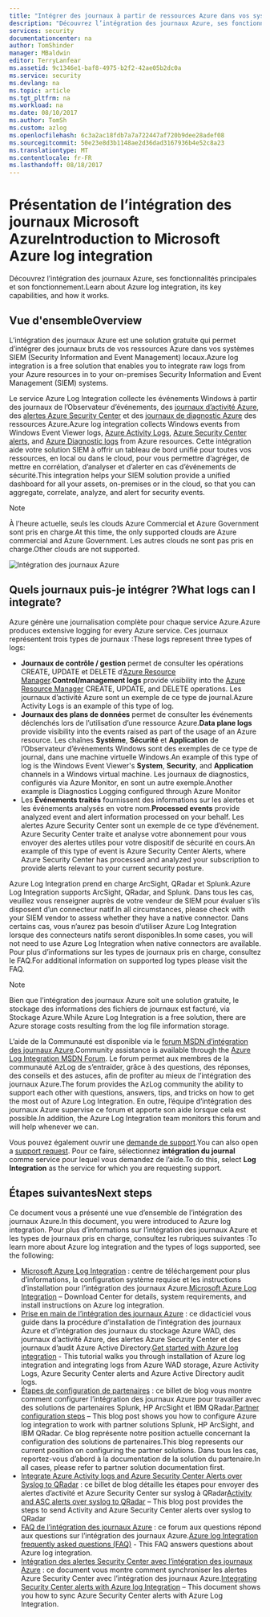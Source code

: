 ```yaml
---
title: "Intégrer des journaux à partir de ressources Azure dans vos systèmes SIEM | Microsoft Docs"
description: "Découvrez l’intégration des journaux Azure, ses fonctionnalités principales et son fonctionnement."
services: security
documentationcenter: na
author: TomShinder
manager: MBaldwin
editor: TerryLanfear
ms.assetid: 9c1346e1-baf8-4975-b2f2-42ae05b2dc0a
ms.service: security
ms.devlang: na
ms.topic: article
ms.tgt_pltfrm: na
ms.workload: na
ms.date: 08/10/2017
ms.author: TomSh
ms.custom: azlog
ms.openlocfilehash: 6c3a2ac18fdb7a7a722447af720b9dee28adef08
ms.sourcegitcommit: 50e23e8d3b1148ae2d36dad3167936b4e52c8a23
ms.translationtype: MT
ms.contentlocale: fr-FR
ms.lasthandoff: 08/18/2017
---
```

# <a name="introduction-to-microsoft-azure-log-integration"></a><span data-ttu-id="db59f-103">Présentation de l’intégration des journaux Microsoft Azure</span><span class="sxs-lookup"><span data-stu-id="db59f-103">Introduction to Microsoft Azure log integration</span></span>
<span data-ttu-id="db59f-104">Découvrez l’intégration des journaux Azure, ses fonctionnalités principales et son fonctionnement.</span><span class="sxs-lookup"><span data-stu-id="db59f-104">Learn about Azure log integration, its key capabilities, and how it works.</span></span>

## <a name="overview"></a><span data-ttu-id="db59f-105">Vue d'ensemble</span><span class="sxs-lookup"><span data-stu-id="db59f-105">Overview</span></span>

<span data-ttu-id="db59f-106">L’intégration des journaux Azure est une solution gratuite qui permet d’intégrer des journaux bruts de vos ressources Azure dans vos systèmes SIEM (Security Information and Event Management) locaux.</span><span class="sxs-lookup"><span data-stu-id="db59f-106">Azure log integration is a free solution that enables you to integrate raw logs from your Azure resources in to your on-premises Security Information and Event Management (SIEM) systems.</span></span>

<span data-ttu-id="db59f-107">Le service Azure Log Integration collecte les événements Windows à partir des journaux de l’Observateur d’événements, des [journaux d’activité Azure](../monitoring-and-diagnostics/monitoring-overview-activity-logs.md), des [alertes Azure Security Center](../security-center/security-center-intro.md) et des [journaux de diagnostic Azure](../monitoring-and-diagnostics/monitoring-overview-of-diagnostic-logs.md) des ressources Azure.</span><span class="sxs-lookup"><span data-stu-id="db59f-107">Azure log integration collects Windows events from Windows Event Viewer logs, [Azure Activity Logs](../monitoring-and-diagnostics/monitoring-overview-activity-logs.md), [Azure Security Center alerts](../security-center/security-center-intro.md), and [Azure Diagnostic logs](../monitoring-and-diagnostics/monitoring-overview-of-diagnostic-logs.md) from Azure resources.</span></span> <span data-ttu-id="db59f-108">Cette intégration aide votre solution SIEM à offrir un tableau de bord unifié pour toutes vos ressources, en local ou dans le cloud, pour vous permettre d’agréger, de mettre en corrélation, d’analyser et d’alerter en cas d’événements de sécurité.</span><span class="sxs-lookup"><span data-stu-id="db59f-108">This integration helps your SIEM solution provide a unified dashboard for all your assets, on-premises or in the cloud, so that you can aggregate, correlate, analyze, and alert for security events.</span></span>

>[!NOTE]
<span data-ttu-id="db59f-109">À l’heure actuelle, seuls les clouds Azure Commercial et Azure Government sont pris en charge.</span><span class="sxs-lookup"><span data-stu-id="db59f-109">At this time, the only supported clouds are Azure commercial and Azure Government.</span></span> <span data-ttu-id="db59f-110">Les autres clouds ne sont pas pris en charge.</span><span class="sxs-lookup"><span data-stu-id="db59f-110">Other clouds are not supported.</span></span>

![Intégration des journaux Azure][1]

## <a name="what-logs-can-i-integrate"></a><span data-ttu-id="db59f-112">Quels journaux puis-je intégrer ?</span><span class="sxs-lookup"><span data-stu-id="db59f-112">What logs can I integrate?</span></span>
<span data-ttu-id="db59f-113">Azure génère une journalisation complète pour chaque service Azure.</span><span class="sxs-lookup"><span data-stu-id="db59f-113">Azure produces extensive logging for every Azure service.</span></span> <span data-ttu-id="db59f-114">Ces journaux représentent trois types de journaux :</span><span class="sxs-lookup"><span data-stu-id="db59f-114">These logs represent three types of logs:</span></span>

* <span data-ttu-id="db59f-115">**Journaux de contrôle / gestion** permet de consulter les opérations CREATE, UPDATE et DELETE d’[Azure Resource Manager](../azure-resource-manager/resource-group-overview.md).</span><span class="sxs-lookup"><span data-stu-id="db59f-115">**Control/management logs** provide visibility into the [Azure Resource Manager](../azure-resource-manager/resource-group-overview.md) CREATE, UPDATE, and DELETE operations.</span></span> <span data-ttu-id="db59f-116">Les journaux d’activité Azure sont un exemple de ce type de journal.</span><span class="sxs-lookup"><span data-stu-id="db59f-116">Azure Activity Logs is an example of this type of log.</span></span>
* <span data-ttu-id="db59f-117">**Journaux des plans de données** permet de consulter les événements déclenchés lors de l’utilisation d’une ressource Azure.</span><span class="sxs-lookup"><span data-stu-id="db59f-117">**Data plane logs** provide visibility into the events raised as part of the usage of an Azure resource.</span></span> <span data-ttu-id="db59f-118">Les chaînes **Système**, **Sécurité** et **Application** de l’Observateur d’événements Windows sont des exemples de ce type de journal, dans une machine virtuelle Windows.</span><span class="sxs-lookup"><span data-stu-id="db59f-118">An example of this type of log is the Windows Event Viewer's **System**, **Security**, and **Application** channels in a Windows virtual machine.</span></span> <span data-ttu-id="db59f-119">Les journaux de diagnostics, configurés via Azure Monitor, en sont un autre exemple.</span><span class="sxs-lookup"><span data-stu-id="db59f-119">Another example is  Diagnostics Logging configured through Azure Monitor</span></span>
* <span data-ttu-id="db59f-120">Les **Événements traités** fournissent des informations sur les alertes et les événements analysés en votre nom.</span><span class="sxs-lookup"><span data-stu-id="db59f-120">**Processed events** provide analyzed event and alert information processed on your behalf.</span></span> <span data-ttu-id="db59f-121">Les alertes Azure Security Center sont un exemple de ce type d’événement. Azure Security Center traite et analyse votre abonnement pour vous envoyer des alertes utiles pour votre dispositif de sécurité en cours.</span><span class="sxs-lookup"><span data-stu-id="db59f-121">An example of this type of event is Azure Security Center Alerts, where Azure Security Center has processed and analyzed your subscription to provide alerts relevant to your current security posture.</span></span>

<span data-ttu-id="db59f-122">Azure Log Integration prend en charge ArcSight, QRadar et Splunk.</span><span class="sxs-lookup"><span data-stu-id="db59f-122">Azure Log Integration supports ArcSight, QRadar, and Splunk.</span></span> <span data-ttu-id="db59f-123">Dans tous les cas, veuillez vous renseigner auprès de votre vendeur de SIEM pour évaluer s’ils disposent d’un connecteur natif.</span><span class="sxs-lookup"><span data-stu-id="db59f-123">In all circumstances, please check with your SIEM vendor to assess whether they have a native connector.</span></span> <span data-ttu-id="db59f-124">Dans certains cas, vous n’aurez pas besoin d’utiliser Azure Log Integration lorsque des connecteurs natifs seront disponibles.</span><span class="sxs-lookup"><span data-stu-id="db59f-124">In some cases, you will not need to use Azure Log Integration when native connectors are available.</span></span> <span data-ttu-id="db59f-125">Pour plus d’informations sur les types de journaux pris en charge, consultez le FAQ.</span><span class="sxs-lookup"><span data-stu-id="db59f-125">For additional information on supported log types please visit the FAQ.</span></span>

>[!NOTE]
<span data-ttu-id="db59f-126">Bien que l’intégration des journaux Azure soit une solution gratuite, le stockage des informations des fichiers de journaux est facturé, via Stockage Azure.</span><span class="sxs-lookup"><span data-stu-id="db59f-126">While Azure Log Integration is a free solution, there are Azure storage costs resulting from the log file information storage.</span></span>

<span data-ttu-id="db59f-127">L’aide de la Communauté est disponible via le [forum MSDN d’intégration des journaux Azure](https://social.msdn.microsoft.com/Forums/office/home?forum=AzureLogIntegration).</span><span class="sxs-lookup"><span data-stu-id="db59f-127">Community assistance is available through the [Azure Log Integration MSDN Forum](https://social.msdn.microsoft.com/Forums/office/home?forum=AzureLogIntegration).</span></span> <span data-ttu-id="db59f-128">Le forum permet aux membres de la communauté AzLog de s’entraider, grâce à des questions, des réponses, des conseils et des astuces, afin de profiter au mieux de l’intégration des journaux Azure.</span><span class="sxs-lookup"><span data-stu-id="db59f-128">The forum provides the AzLog community the ability to support each other with questions, answers, tips, and tricks on how to get the most out of Azure Log Integration.</span></span> <span data-ttu-id="db59f-129">En outre, l’équipe d’intégration des journaux Azure supervise ce forum et apporte son aide lorsque cela est possible.</span><span class="sxs-lookup"><span data-stu-id="db59f-129">In addition, the Azure Log Integration team monitors this forum and will help whenever we can.</span></span>

<span data-ttu-id="db59f-130">Vous pouvez également ouvrir une [demande de support](../azure-supportability/how-to-create-azure-support-request.md).</span><span class="sxs-lookup"><span data-stu-id="db59f-130">You can also open a [support request](../azure-supportability/how-to-create-azure-support-request.md).</span></span> <span data-ttu-id="db59f-131">Pour ce faire, sélectionnez **intégration du journal** comme service pour lequel vous demandez de l’aide.</span><span class="sxs-lookup"><span data-stu-id="db59f-131">To do this, select **Log Integration** as the service for which you are requesting support.</span></span>

## <a name="next-steps"></a><span data-ttu-id="db59f-132">Étapes suivantes</span><span class="sxs-lookup"><span data-stu-id="db59f-132">Next steps</span></span>
<span data-ttu-id="db59f-133">Ce document vous a présenté une vue d’ensemble de l’intégration des journaux Azure.</span><span class="sxs-lookup"><span data-stu-id="db59f-133">In this document, you were introduced to Azure log integration.</span></span> <span data-ttu-id="db59f-134">Pour plus d’informations sur l’intégration des journaux Azure et les types de journaux pris en charge, consultez les rubriques suivantes :</span><span class="sxs-lookup"><span data-stu-id="db59f-134">To learn more about Azure log integration and the types of logs supported, see the following:</span></span>

* <span data-ttu-id="db59f-135">[Microsoft Azure Log Integration](https://www.microsoft.com/download/details.aspx?id=53324) : centre de téléchargement pour plus d’informations, la configuration système requise et les instructions d’installation pour l’intégration des journaux Azure.</span><span class="sxs-lookup"><span data-stu-id="db59f-135">[Microsoft Azure Log Integration](https://www.microsoft.com/download/details.aspx?id=53324) – Download Center for details, system requirements, and install instructions on Azure log integration.</span></span>
* <span data-ttu-id="db59f-136">[Prise en main de l’intégration des journaux Azure](security-azure-log-integration-get-started.md) : ce didacticiel vous guide dans la procédure d’installation de l’intégration des journaux Azure et d’intégration des journaux du stockage Azure WAD, des journaux d’activité Azure, des alertes Azure Security Center et des journaux d’audit Azure Active Directory.</span><span class="sxs-lookup"><span data-stu-id="db59f-136">[Get started with Azure log integration](security-azure-log-integration-get-started.md) - This tutorial walks you through installation of Azure log integration and integrating logs from Azure WAD storage, Azure Activity Logs, Azure Security Center alerts and Azure Active Directory audit logs.</span></span>
* <span data-ttu-id="db59f-137">[Étapes de configuration de partenaires](https://blogs.msdn.microsoft.com/azuresecurity/2016/08/23/azure-log-siem-configuration-steps/) : ce billet de blog vous montre comment configurer l’intégration des journaux Azure pour travailler avec des solutions de partenaires Splunk, HP ArcSight et IBM QRadar.</span><span class="sxs-lookup"><span data-stu-id="db59f-137">[Partner configuration steps](https://blogs.msdn.microsoft.com/azuresecurity/2016/08/23/azure-log-siem-configuration-steps/) – This blog post shows you how to configure Azure log integration to work with partner solutions Splunk, HP ArcSight, and IBM QRadar.</span></span> <span data-ttu-id="db59f-138">Ce blog représente notre position actuelle concernant la configuration des solutions de partenaires.</span><span class="sxs-lookup"><span data-stu-id="db59f-138">This blog represents our current position on configuring the partner solutions.</span></span> <span data-ttu-id="db59f-139">Dans tous les cas, reportez-vous d’abord à la documentation de la solution du partenaire.</span><span class="sxs-lookup"><span data-stu-id="db59f-139">In all cases, please refer to partner solution documentation first.</span></span>
* <span data-ttu-id="db59f-140">[Integrate Azure Activity logs and Azure Security Center Alerts over Syslog to QRadar](https://blogs.msdn.microsoft.com/azuresecurity/2016/09/24/integrate-azure-logs-to-qradar/) : ce billet de blog détaille les étapes pour envoyer des alertes d’activité et Azure Security Center sur syslog à QRadar</span><span class="sxs-lookup"><span data-stu-id="db59f-140">[Activity and ASC alerts over syslog to QRadar](https://blogs.msdn.microsoft.com/azuresecurity/2016/09/24/integrate-azure-logs-to-qradar/) – This blog post provides the steps to send Activity and Azure Security Center alerts over syslog to QRadar</span></span>
* <span data-ttu-id="db59f-141">[FAQ de l’intégration des journaux Azure](security-azure-log-integration-faq.md) : ce forum aux questions répond aux questions sur l’intégration des journaux Azure.</span><span class="sxs-lookup"><span data-stu-id="db59f-141">[Azure log Integration frequently asked questions (FAQ)](security-azure-log-integration-faq.md) - This FAQ answers questions about Azure log integration.</span></span>
* <span data-ttu-id="db59f-142">[Intégration des alertes Security Center avec l’intégration des journaux Azure](../security-center/security-center-integrating-alerts-with-log-integration.md) : ce document vous montre comment synchroniser les alertes Azure Security Center avec l’intégration des journaux Azure.</span><span class="sxs-lookup"><span data-stu-id="db59f-142">[Integrating Security Center alerts with Azure log Integration](../security-center/security-center-integrating-alerts-with-log-integration.md) – This document shows you how to sync Azure Security Center alerts with Azure Log Integration.</span></span>

<!--Image references-->
[1]: ./media/security-azure-log-integration-overview/azure-log-integration.png
